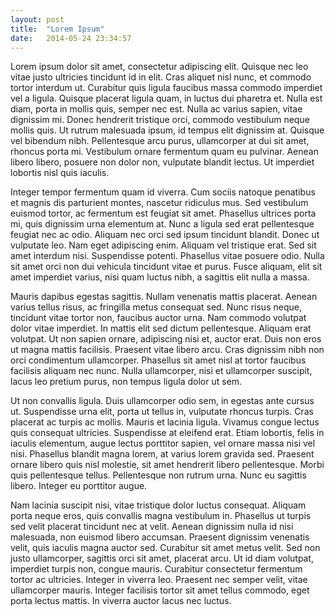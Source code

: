 ```yaml
---
layout: post
title:  "Lorem Ipsum"
date:   2014-05-24 23:34:57
---
```

Lorem ipsum dolor sit amet, consectetur adipiscing elit. Quisque nec leo vitae justo ultricies tincidunt id in elit. Cras aliquet nisl nunc, et commodo tortor interdum ut. Curabitur quis ligula faucibus massa commodo imperdiet vel a ligula. Quisque placerat ligula quam, in luctus dui pharetra et. Nulla est diam, porta in mollis quis, semper nec est. Nulla ac varius sapien, vitae dignissim mi. Donec hendrerit tristique orci, commodo vestibulum neque mollis quis. Ut rutrum malesuada ipsum, id tempus elit dignissim at. Quisque vel bibendum nibh. Pellentesque arcu purus, ullamcorper at dui sit amet, rhoncus porta mi. Vestibulum ornare fermentum quam eu pulvinar. Aenean libero libero, posuere non dolor non, vulputate blandit lectus. Ut imperdiet lobortis nisl quis iaculis.

Integer tempor fermentum quam id viverra. Cum sociis natoque penatibus et magnis dis parturient montes, nascetur ridiculus mus. Sed vestibulum euismod tortor, ac fermentum est feugiat sit amet. Phasellus ultrices porta mi, quis dignissim urna elementum at. Nunc a ligula sed erat pellentesque feugiat nec ac odio. Aliquam nec orci sed ipsum tincidunt blandit. Donec ut vulputate leo. Nam eget adipiscing enim. Aliquam vel tristique erat. Sed sit amet interdum nisi. Suspendisse potenti. Phasellus vitae posuere odio. Nulla sit amet orci non dui vehicula tincidunt vitae et purus. Fusce aliquam, elit sit amet imperdiet varius, nisi quam luctus nibh, a sagittis elit nulla a massa.

Mauris dapibus egestas sagittis. Nullam venenatis mattis placerat. Aenean varius tellus risus, ac fringilla metus consequat sed. Nunc risus neque, tincidunt vitae tortor non, faucibus auctor urna. Nam commodo volutpat dolor vitae imperdiet. In mattis elit sed dictum pellentesque. Aliquam erat volutpat. Ut non sapien ornare, adipiscing nisi et, auctor erat. Duis non eros ut magna mattis facilisis. Praesent vitae libero arcu. Cras dignissim nibh non orci condimentum ullamcorper. Phasellus sit amet nisl at tortor faucibus facilisis aliquam nec nunc. Nulla ullamcorper, nisi et ullamcorper suscipit, lacus leo pretium purus, non tempus ligula dolor ut sem.

Ut non convallis ligula. Duis ullamcorper odio sem, in egestas ante cursus ut. Suspendisse urna elit, porta ut tellus in, vulputate rhoncus turpis. Cras placerat ac turpis ac mollis. Mauris et lacinia ligula. Vivamus congue lectus quis consequat ultricies. Suspendisse at eleifend erat. Etiam lobortis, felis in iaculis elementum, augue lectus porttitor sapien, vel ornare massa nisi vel nisi. Phasellus blandit magna lorem, at varius lorem gravida sed. Praesent ornare libero quis nisl molestie, sit amet hendrerit libero pellentesque. Morbi quis pellentesque tellus. Pellentesque non rutrum urna. Nunc eu sagittis libero. Integer eu porttitor augue.

Nam lacinia suscipit nisi, vitae tristique dolor luctus consequat. Aliquam porta neque eros, quis convallis magna vestibulum in. Phasellus ut turpis sed velit placerat tincidunt nec at velit. Aenean dignissim nulla id nisi malesuada, non euismod libero accumsan. Praesent dignissim venenatis velit, quis iaculis magna auctor sed. Curabitur sit amet metus velit. Sed non justo ullamcorper, sagittis orci sit amet, placerat arcu. Ut id diam volutpat, imperdiet turpis non, congue mauris. Curabitur consectetur fermentum tortor ac ultricies. Integer in viverra leo. Praesent nec semper velit, vitae ullamcorper mauris. Integer facilisis tortor sit amet tellus commodo, eget porta lectus mattis. In viverra auctor lacus nec luctus.
